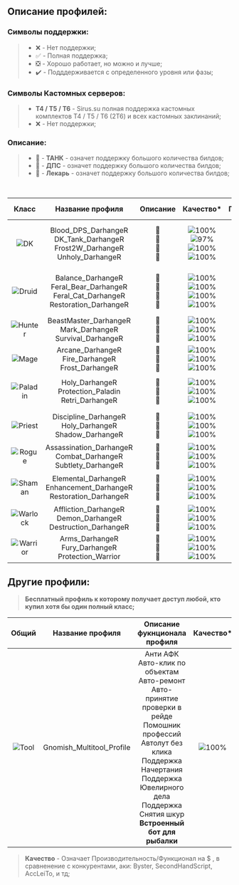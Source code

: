## Описание профилей: 

### Символы поддержки: 
> * :x: - Нет поддержки;
> * :white_check_mark: - Полная поддержка;
> * :negative_squared_cross_mark: - Хорошо работает, но можно и лучше;
> * :heavy_check_mark: - Подддерживается с определенного уровня или фазы;
### Символы Кастомных серверов:
> * **Т4 / Т5 / Т6**  - Sirus.su полная поддержка кастомных комплектов Т4 / Т5 / Т6 (2Т6) и всех кастомных заклинаний;
> * :x: - Нет поддержки;
### Описание:
> * 📕 - **ТАНК** - означет поддержку большого количества билдов;
> * 📙 - **ДПС** - означет поддержку большого количества билдов;
> * 📗 - **Лекарь** - означет поддержку большого количества билдов;
<br>
<div align="center">

| Класс | Название профиля | Описание | Качество* | Прокачка | Рейдовый | Кастомные сервера |
|  :----------------: |  :----------------: |  :----------------: |  :----------------: | :----------------: | :----------------: | :----------------: |
| ![DK](https://darhanger.github.io/rotations/ru-ru/_media/classes/DK.webp) | Blood_DPS_DarhangeR<br>DK_Tank_DarhangeR<br>Frost2W_DarhangeR<br>Unholy_DarhangeR | 📙<br>📕<br>📙<br>📙 | ![100%](https://progress-bar.dev/100)<br>![97%](https://progress-bar.dev/97)<br>![100%](https://progress-bar.dev/100)<br>![100%](https://progress-bar.dev/100) | :white_check_mark:<br>:heavy_check_mark:<br>:heavy_check_mark:<br>:heavy_check_mark: | :white_check_mark:<br>:white_check_mark:<br>:white_check_mark:<br>:white_check_mark: | **Т4 / Т5 / Т6**<br>**Т4 /:x:/:x:**<br>**Т4 / Т5 / Т6**<br>**Т4 / Т5 / Т6** |
| ![Druid](https://darhanger.github.io/rotations/ru-ru/_media/classes/Druid.webp) | Balance_DarhangeR<br>Feral_Bear_DarhangeR<br>Feral_Cat_DarhangeR<br>Restoration_DarhangeR | 📙<br>📕<br>📙<br>📗 | ![100%](https://progress-bar.dev/100)<br>![100%](https://progress-bar.dev/100)<br>![100%](https://progress-bar.dev/100)<br>![100%](https://progress-bar.dev/100) | :white_check_mark:<br>:heavy_check_mark:<br>:heavy_check_mark:<br>:heavy_check_mark: | :white_check_mark:<br>:white_check_mark:<br>:white_check_mark:<br>:white_check_mark: |**Т4 /:x:/:x:**<br>**Т4 / Т5 / Т6**<br>**Т4 /:x:/:x:**<br>**Т4 / Т5 / Т6** |
| ![Hunter](https://darhanger.github.io/rotations/ru-ru/_media/classes/Hunter.webp) | BeastMaster_DarhangeR<br>Mark_DarhangeR<br>Survival_DarhangeR | 📙<br>📙<br>📙 | ![100%](https://progress-bar.dev/100)<br>![100%](https://progress-bar.dev/100)<br>![100%](https://progress-bar.dev/100) | :white_check_mark:<br>:white_check_mark:<br>:white_check_mark: | :white_check_mark:<br>:white_check_mark:<br>:white_check_mark: | **Т4 / Т5 / Т6**<br>**Т4 / Т5 / Т6**<br>**Т4 / Т5 / Т6** |
| ![Mage](https://darhanger.github.io/rotations/ru-ru/_media/classes/Mage.webp) | Arcane_DarhangeR<br>Fire_DarhangeR<br>Frost_DarhangeR | 📙<br>📙<br>📙 | ![100%](https://progress-bar.dev/100)<br>![100%](https://progress-bar.dev/100)<br>![100%](https://progress-bar.dev/100) | :white_check_mark:<br>:white_check_mark:<br>:white_check_mark: | :white_check_mark:<br>:white_check_mark:<br>:white_check_mark: | **Т4 / Т5 / Т6**<br>**Т4 / Т5 / Т6**<br>**Т4 / Т5 /:x:** |
| ![Paladin](https://darhanger.github.io/rotations/ru-ru/_media/classes/Paladin.webp) | Holy_DarhangeR<br>Protection_Paladin<br>Retri_DarhangeR | 📗<br>📕<br>📙 | ![100%](https://progress-bar.dev/100)<br>![100%](https://progress-bar.dev/100)<br>![100%](https://progress-bar.dev/100) | :heavy_check_mark:<br>:heavy_check_mark:<br>:white_check_mark: | :white_check_mark:<br>:white_check_mark:<br>:white_check_mark: | **Т4 / Т5 / Т6**<br>**Т4 /:x:/:x:**<br>**Т4 / Т5 / Т6** |
| ![Priest](https://darhanger.github.io/rotations/ru-ru/_media/classes/Priest.webp) | Discipline_DarhangeR<br>Holy_DarhangeR<br>Shadow_DarhangeR | 📗<br>📗<br>📙 | ![100%](https://progress-bar.dev/100)<br>![100%](https://progress-bar.dev/100)<br>![100%](https://progress-bar.dev/100) | :x:<br>:heavy_check_mark:<br>:white_check_mark: | :white_check_mark:<br>:white_check_mark:<br>:white_check_mark: | **Т4 / Т5 / Т6**<br>**Т4 / Т5 / Т6**<br>**Т4 / Т5 /:x:** |
| ![Rogue](https://darhanger.github.io/rotations/ru-ru/_media/classes/Rogue.webp) | Assassination_DarhangeR<br>Combat_DarhangeR<br>Subtlety_DarhangeR | 📙<br>📙<br>📙 | ![100%](https://progress-bar.dev/100)<br>![100%](https://progress-bar.dev/100)<br>![100%](https://progress-bar.dev/100)| :white_check_mark:<br>:white_check_mark:<br>:x: | :white_check_mark:<br>:white_check_mark:<br>:white_check_mark: | **Т4 / Т5 / Т6**<br>**Т4 / Т5 / Т6**<br>**Т4 / Т5 / Т6** |
| ![Shaman](https://darhanger.github.io/rotations/ru-ru/_media/classes/Shaman.webp) | Elemental_DarhangeR<br>Enhancement_DarhangeR<br>Restoration_DarhangeR | 📙<br>📙<br>📗 | ![100%](https://progress-bar.dev/100)<br>![100%](https://progress-bar.dev/100)<br>![100%](https://progress-bar.dev/100) | :white_check_mark:<br>:x:<br>:heavy_check_mark: | :white_check_mark:<br>:white_check_mark:<br>:white_check_mark: | **Т4 / Т5 /:x:**<br>**Т4 / Т5 / Т6**<br>**Т4 / Т5 / Т6** |
| ![Warlock](https://darhanger.github.io/rotations/ru-ru/_media/classes/Warlock.webp) | Affliction_DarhangeR<br>Demon_DarhangeR<br>Destruction_DarhangeR | 📙<br>📙<br>📙 | ![100%](https://progress-bar.dev/100)<br>![100%](https://progress-bar.dev/100)<br>![100%](https://progress-bar.dev/100) | :white_check_mark:<br>:white_check_mark:<br>:white_check_mark: | :white_check_mark:<br>:white_check_mark:<br>:white_check_mark: |**Т4 / Т5 /:x:**<br>**Т4 / Т5 /:x:**<br>**Т4 / Т5 /:x:** |
| ![Warrior](https://darhanger.github.io/rotations/ru-ru/_media/classes/Warrior.webp) | Arms_DarhangeR<br>Fury_DarhangeR<br>Protection_Warrior | 📙<br>📙<br>📕 | ![100%](https://progress-bar.dev/100)<br>![100%](https://progress-bar.dev/100)<br>![100%](https://progress-bar.dev/100) | :white_check_mark:<br>:white_check_mark:<br>:white_check_mark: | :white_check_mark:<br>:white_check_mark:<br>:white_check_mark: | **Т4 / Т5 / Т6**<br>**Т4 / Т5 / Т6**<br>**Т4 / Т5 / Т6** |  
</div>

## Другие профили: 
> **Бесплатный профиль к которому получает доступ любой, кто купил хотя бы один полный класс;**

<div align="center">

| Общий| Название профиля | Описание фукнционала профиля | Качество* | Прокачка | Кастомные сервера |
|  :----------------: |  :----------------: |  :----------------: |  :----------------: |  :----------------: | :----------------: | 
| ![Tool](https://darhanger.github.io/rotations/ru-ru/_media/classes/Tool.webp) | Gnomish_Multitool_Profile | Анти АФК<br>Авто-клик по объектам<br>Авто-ремонт<br>Авто-принятие проверки в рейде<br>Помошник профессий<br>Автолут без клика<br>Поддержка Начертания<br>Поддержка Ювелирного дела<br>Поддержка Снятия шкур<br>**Встроенный бот для рыбалки**| ![100%](https://progress-bar.dev/100) | :white_check_mark: | :white_check_mark: |
</div>

> **Качество** - Означает Производительность/Функционал на $ , в сравненение с конкурентами, аки: Byster, SecondHandScript, AccLeiTo, и тд;